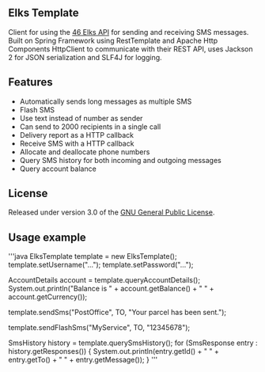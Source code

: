 ## Elks Template
Client for using the [46 Elks API][] for sending and receiving SMS messages. Built
on Spring Framework using RestTemplate and Apache Http Components HttpClient to
communicate with their REST API, uses Jackson 2 for JSON serialization and SLF4J
for logging.

## Features

* Automatically sends long messages as multiple SMS
* Flash SMS
* Use text instead of number as sender
* Can send to 2000 recipients in a single call
* Delivery report as a HTTP callback
* Receive SMS with a HTTP callback
* Allocate and deallocate phone numbers
* Query SMS history for both incoming and outgoing messages
* Query account balance

## License

Released under version 3.0 of the [GNU General Public License][].

## Usage example

'''java
ElksTemplate template = new ElksTemplate();
template.setUsername("...");
template.setPassword("...");

AccountDetails account = template.queryAccountDetails();
System.out.println("Balance is " + account.getBalance() + " " + account.getCurrency());

template.sendSms("PostOffice", TO, "Your parcel has been sent.");

template.sendFlashSms("MyService", TO, "12345678");

SmsHistory history = template.querySmsHistory();
for (SmsResponse entry : history.getResponses()) {
    System.out.println(entry.getId() + "  " + entry.getTo() + "  " + entry.getMessage());
}
'''

[46 Elks API]: http://www.46elks.com/docs/
[GNU General Public License]: http://www.gnu.org/licenses/gpl.txt